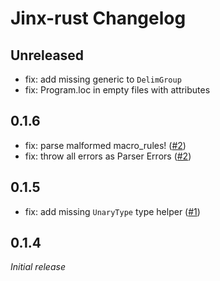 # Jinx-rust Changelog

## Unreleased

- fix: add missing generic to `DelimGroup`
- fix: Program.loc in empty files with attributes

## 0.1.6

- fix: parse malformed macro_rules! ([#2](https://github.com/jinxdash/jinx-rust/pull/2))
- fix: throw all errors as Parser Errors ([#2](https://github.com/jinxdash/jinx-rust/pull/2))

## 0.1.5

- fix: add missing `UnaryType` type helper ([#1](https://github.com/jinxdash/jinx-rust/pull/1))

## 0.1.4

_Initial release_